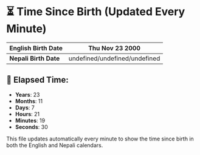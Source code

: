 # ⏳ Time Since Birth (Updated Every Minute)

| **English Birth Date** | Thu Nov 23 2000 |
|------------------------|-------------------------------------|
| **Nepali Birth Date**  | undefined/undefined/undefined                  |

## 📅 Elapsed Time:

- **Years**: 23
- **Months**: 11
- **Days**: 7
- **Hours**: 21
- **Minutes**: 19
- **Seconds**: 30

This file updates automatically every minute to show the time since birth in both the English and Nepali calendars.